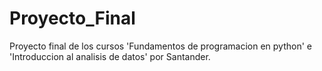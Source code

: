 # Proyecto_Final
Proyecto final de los cursos 'Fundamentos de programacion en python' e 'Introduccion al analisis de datos' por Santander.
